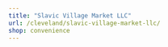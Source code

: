 ```yaml
---
title: "Slavic Village Market LLC"
url: /cleveland/slavic-village-market-llc/
shop: convenience
---
```

